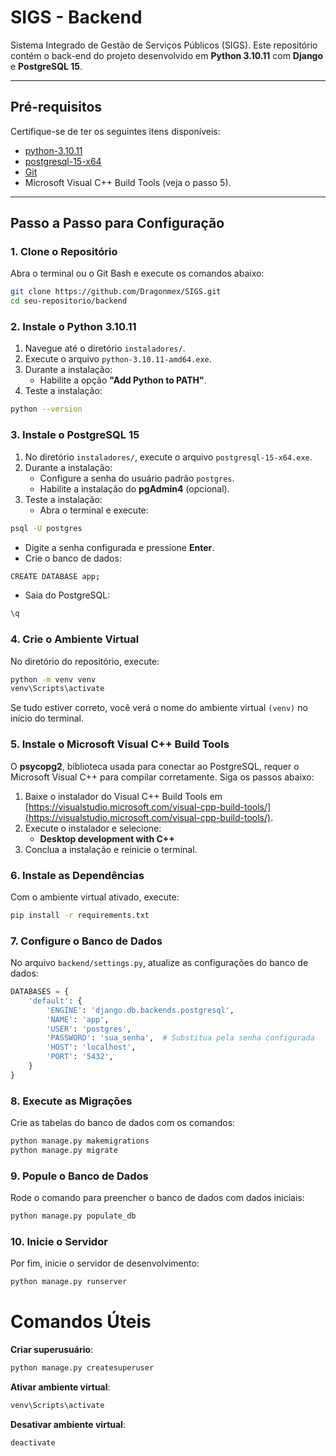 # **SIGS - Backend**

Sistema Integrado de Gestão de Serviços Públicos (SIGS). Este repositório contém o back-end do projeto desenvolvido em **Python 3.10.11** com **Django** e **PostgreSQL 15**.

---

## **Pré-requisitos**

Certifique-se de ter os seguintes itens disponíveis:

- [python-3.10.11](https://github.com/Dragonmex/SIGS/tree/master/instaladores)
- [postgresql-15-x64](https://www.enterprisedb.com/downloads/postgres-postgresql-downloads)
- [Git](https://git-scm.com/downloads)
- Microsoft Visual C++ Build Tools (veja o passo 5).

---

## **Passo a Passo para Configuração**

### **1. Clone o Repositório**

Abra o terminal ou o Git Bash e execute os comandos abaixo:

```bash
git clone https://github.com/Dragonmex/SIGS.git
cd seu-repositorio/backend
```

### **2. Instale o Python 3.10.11**

1. Navegue até o diretório `instaladores/`.
2. Execute o arquivo `python-3.10.11-amd64.exe`.
3. Durante a instalação:
    - Habilite a opção **"Add Python to PATH"**.
4. Teste a instalação:

```bash
python --version
```

### **3. Instale o PostgreSQL 15**

1. No diretório `instaladores/`, execute o arquivo `postgresql-15-x64.exe`.
2. Durante a instalação:
    - Configure a senha do usuário padrão `postgres`.
    - Habilite a instalação do **pgAdmin4** (opcional).
3. Teste a instalação:
    - Abra o terminal e execute:

```bash
psql -U postgres
```

- Digite a senha configurada e pressione **Enter**.
- Crie o banco de dados:

```bash
CREATE DATABASE app;
```

- Saia do PostgreSQL:

```bash
\q
```

### **4. Crie o Ambiente Virtual**

No diretório do repositório, execute:

```bash
python -m venv venv
venv\Scripts\activate
```

Se tudo estiver correto, você verá o nome do ambiente virtual `(venv)` no início do terminal.

### **5. Instale o Microsoft Visual C++ Build Tools**

O **psycopg2**, biblioteca usada para conectar ao PostgreSQL, requer o Microsoft Visual C++ para compilar corretamente. Siga os passos abaixo:

1. Baixe o instalador do Visual C++ Build Tools em [https://visualstudio.microsoft.com/visual-cpp-build-tools/](https://visualstudio.microsoft.com/visual-cpp-build-tools/).
2. Execute o instalador e selecione:
    - **Desktop development with C++**
3. Conclua a instalação e reinicie o terminal.


### **6. Instale as Dependências**

Com o ambiente virtual ativado, execute:

```bash
pip install -r requirements.txt
```

### **7. Configure o Banco de Dados**

No arquivo `backend/settings.py`, atualize as configurações do banco de dados:


```python
DATABASES = {
    'default': {
        'ENGINE': 'django.db.backends.postgresql',
        'NAME': 'app',
        'USER': 'postgres',
        'PASSWORD': 'sua_senha',  # Substitua pela senha configurada
        'HOST': 'localhost',
        'PORT': '5432',
    }
}

```

### **8. Execute as Migrações**

Crie as tabelas do banco de dados com os comandos:

```python
python manage.py makemigrations
python manage.py migrate

```


### **9. Popule o Banco de Dados**

Rode o comando para preencher o banco de dados com dados iniciais:

```python
python manage.py populate_db
```

### **10. Inicie o Servidor**

Por fim, inicie o servidor de desenvolvimento:

```python
python manage.py runserver
```

# Comandos Úteis

**Criar superusuário**:

```python
python manage.py createsuperuser
```

**Ativar ambiente virtual**:

```python
venv\Scripts\activate
```

**Desativar ambiente virtual**:

```python
deactivate
```
